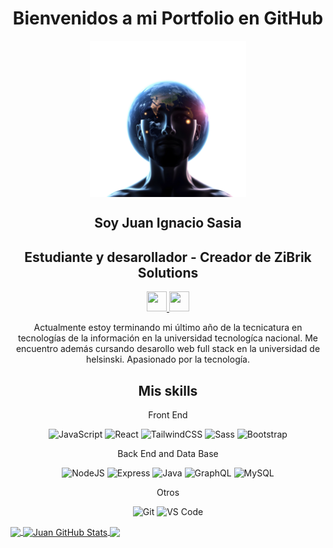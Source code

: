 <!--------------------- Msj bienvenida ------------------>

<h1 align="center">
 Bienvenidos a mi Portfolio en GitHub</h1>

<div align="center">
<img align="center" src="./assets/Logo png.webp" width="250" height="250" alt="logoZyBrik" style=" animation: fadeIn 5s linear infinite; ">
</div>



<!------------------- Nombre y presentacion--------------->


<h2 align="center">Soy Juan Ignacio Sasia</h2>

<h2 align="center">Estudiante y desarollador - Creador de ZiBrik Solutions</h2>

<p align="center"> <a href="https://www.github.com/ju4n1t0x" target="_blank" rel="noreferrer"> <picture> <source media="(prefers-color-scheme: dark)" srcset="https://raw.githubusercontent.com/danielcranney/readme-generator/main/public/icons/socials/github-dark.svg" /> <source media="(prefers-color-scheme: light)" srcset="https://raw.githubusercontent.com/danielcranney/readme-generator/main/public/icons/socials/github.svg" /> <img src="https://raw.githubusercontent.com/danielcranney/readme-generator/main/public/icons/socials/github.svg" width="32" height="32" /> </picture> </a> <a href="https://www.linkedin.com/in/juan-ignacio-sasia/" target="_blank" rel="noreferrer"> <picture> <source media="(prefers-color-scheme: dark)" srcset="https://raw.githubusercontent.com/danielcranney/readme-generator/main/public/icons/socials/linkedin-dark.svg" /> <source media="(prefers-color-scheme: light)" srcset="https://raw.githubusercontent.com/danielcranney/readme-generator/main/public/icons/socials/linkedin.svg" /> <img src="https://raw.githubusercontent.com/danielcranney/readme-generator/main/public/icons/socials/linkedin.svg" width="32" height="32" /> </picture> </a></p>

<p align="center">Actualmente estoy terminando mi último año de la tecnicatura en tecnologías de la información en la universidad tecnologíca nacional. Me encuentro además cursando desarollo web full stack en la universidad de helsinski. Apasionado por la tecnología.</p>


<!--------------------- Seccion Skils------------------>

<h2 align="center">Mis skills </h2>

<!--------------------- Front End------------------>
<p align="center">Front End</p>

<div align="center">
<a ><img src="https://raw.githubusercontent.com/danielcranney/readme-generator/main/public/icons/skills/javascript-colored.svg" width="36" height="36" alt="JavaScript" /></a>
<a ><img src="https://raw.githubusercontent.com/danielcranney/readme-generator/main/public/icons/skills/react-colored.svg" width="36" height="36" alt="React" /></a>
<a ><img src="https://raw.githubusercontent.com/danielcranney/readme-generator/main/public/icons/skills/tailwindcss-colored.svg" width="36" height="36" alt="TailwindCSS" /></a>
<a ><img src="https://raw.githubusercontent.com/danielcranney/readme-generator/main/public/icons/skills/sass-colored.svg" width="36" height="36" alt="Sass" /></a>
<a ><img src="https://raw.githubusercontent.com/danielcranney/readme-generator/main/public/icons/skills/bootstrap-colored.svg" width="36" height="36" alt="Bootstrap" /></a>
</div>


<!--------------------- Back End ------------------>
<p align="center">Back End and Data Base</p>
<div align="center">

<a ><img src="https://raw.githubusercontent.com/danielcranney/readme-generator/main/public/icons/skills/nodejs-colored.svg" width="36" height="36" alt="NodeJS" /></a>
<a ><img src="https://raw.githubusercontent.com/danielcranney/readme-generator/main/public/icons/skills/express-colored.svg" width="36" height="36" alt="Express" /></a>
<a ><img src="https://raw.githubusercontent.com/danielcranney/readme-generator/main/public/icons/skills/java-colored.svg" width="36" height="36" alt="Java" /></a>
<a ><img src="https://raw.githubusercontent.com/danielcranney/readme-generator/main/public/icons/skills/graphql-colored.svg" width="36" height="36" alt="GraphQL" /></a>
<a ><img src="https://raw.githubusercontent.com/danielcranney/readme-generator/main/public/icons/skills/mysql-colored.svg" width="36" height="36" alt="MySQL" /></a>
</div>


<!--------------------- Otros------------------>
<p align="center">Otros</p>
<div align="center">

<a ><img src="https://raw.githubusercontent.com/danielcranney/readme-generator/main/public/icons/skills/git-colored.svg" width="36" height="36" alt="Git" /></a>
<a ><img src="https://raw.githubusercontent.com/danielcranney/readme-generator/main/public/icons/skills/visualstudiocode.svg" width="36" height="36" alt="VS Code" /></a>
</div>



<a align="center" href="https://github.com/ju4n1t0x/ju4n1t0x">
  <img align="center" src="https://github-readme-stats.vercel.app/api/top-langs/?username=ju4n1t0x&hide=java,html,tex&title_color=ffffff&text_color=c9cacc&icon_color=2bbc8a&bg_color=1d1f21&langs_count=3" />
</a>
<a href="https://github.com/ju4n1t0x/ju4n1t0x">
  <img align="center" src="https://github-readme-stats.vercel.app/api?username=ju4n1t0x&show_icons=true&line_height=27&count_private=true&title_color=ffffff&text_color=c9cacc&icon_color=2bbc8a&bg_color=1d1f21" alt="Juan GitHub Stats" />
</a>

<a align="center" href="https://github.com/ju4n1t0x/ju4n1t0x">
  <img align="center" src="https://github-readme-stats.vercel.app/api/pin/?username=ju4n1t0x&repo=python-project-blueprint&title_color=ffffff&text_color=c9cacc&icon_color=2bbc8a&bg_color=1d1f21" />
</a>










